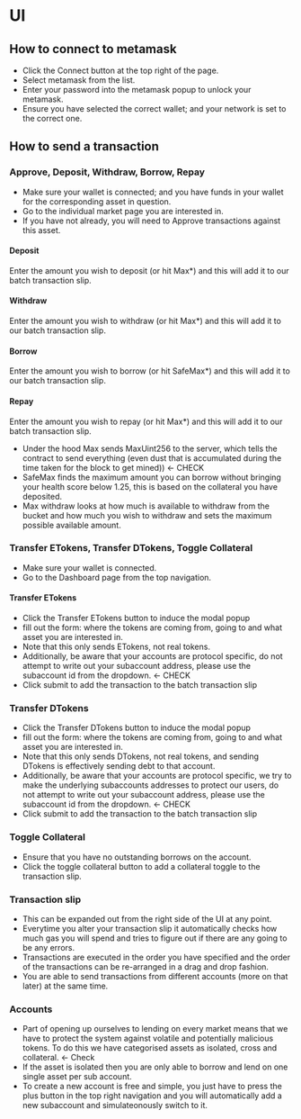 # UI

## How to connect to metamask

* Click the Connect button at the top right of the page.
* Select metamask from the list.
* Enter your password into the metamask popup to unlock your metamask.
* Ensure you have selected the correct wallet; and your network is set to the correct one.


## How to send a transaction

### Approve, Deposit, Withdraw, Borrow, Repay
* Make sure your wallet is connected; and you have funds in your wallet for the corresponding asset in question.
* Go to the individual market page you are interested in.
* If you have not already, you will need to Approve transactions against this asset.

#### Deposit
Enter the amount you wish to deposit (or hit Max*) and this will add it to our batch transaction slip.

#### Withdraw
Enter the amount you wish to withdraw (or hit Max*) and this will add it to our batch transaction slip.

#### Borrow
Enter the amount you wish to borrow (or hit SafeMax*) and this will add it to our batch transaction slip.

#### Repay
Enter the amount you wish to repay (or hit Max*) and this will add it to our batch transaction slip.

* Under the hood Max sends MaxUint256 to the server, which tells the contract to send everything (even dust that is accumulated during the time taken for the block to get mined)) <- CHECK
* SafeMax finds the maximum amount you can borrow without bringing your health score below 1.25, this is based on the collateral you have deposited.
* Max withdraw looks at how much is available to withdraw from the bucket and how much you wish to withdraw and sets the maximum possible available amount.

### Transfer ETokens, Transfer DTokens, Toggle Collateral
* Make sure your wallet is connected.
* Go to the Dashboard page from the top navigation.

#### Transfer ETokens
* Click the Transfer ETokens button to induce the modal popup
* fill out the form: where the tokens are coming from, going to and what asset you are interested in.
* Note that this only sends ETokens, not real tokens.
* Additionally, be aware that your accounts are protocol specific, do not attempt to write out your subaccount address, please use the subaccount id from the dropdown. <- CHECK
* Click submit to add the transaction to the batch transaction slip

### Transfer DTokens
* Click the Transfer DTokens button to induce the modal popup
* fill out the form: where the tokens are coming from, going to and what asset you are interested in.
* Note that this only sends DTokens, not real tokens, and sending DTokens is effectively sending debt to that account.
* Additionally, be aware that your accounts are protocol specific, we try to make the underlying subaccounts addresses to protect our users, do not attempt to write out your subaccount address, please use the subaccount id from the dropdown. <- CHECK
* Click submit to add the transaction to the batch transaction slip

### Toggle Collateral
* Ensure that you have no outstanding borrows on the account.
* Click the toggle collateral button to add a collateral toggle to the transaction slip.

### Transaction slip
* This can be expanded out from the right side of the UI at any point.
* Everytime you alter your transaction slip it automatically checks how much gas you will spend and tries to figure out if there are any going to be any errors.
* Transactions are executed in the order you have specified and the order of the transactions can be re-arranged in a drag and drop fashion.
* You are able to send transactions from different accounts (more on that later) at the same time.


### Accounts
* Part of opening up ourselves to lending on every market means that we have to protect the system against volatile and potentially malicious tokens. To do this we have categorised assets as isolated, cross and collateral. <- Check
* If the asset is isolated then you are only able to borrow and lend on one single asset per sub account.
* To create a new account is free and simple, you just have to press the plus button in the top right navigation and you will automatically add a new subaccount and simulateonously switch to it.

